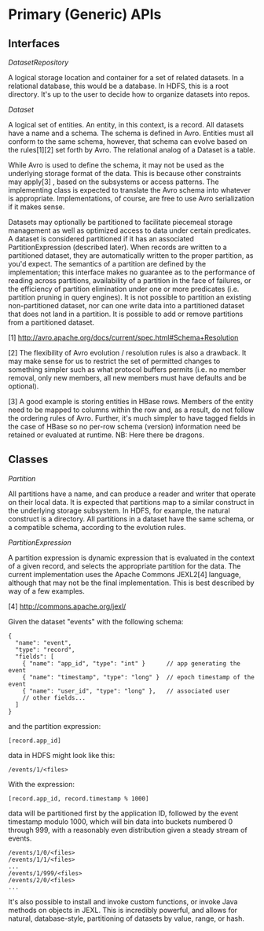 # Primary (Generic) APIs

## Interfaces

*DatasetRepository*

A logical storage location and container for a set of related datasets. In a
relational database, this would be a database. In HDFS, this is a root
directory. It's up to the user to decide how to organize datasets into repos.

*Dataset*

A logical set of entities. An entity, in this context, is a record. All
datasets have a name and a schema. The schema is defined in Avro. Entities must
all conform to the same schema, however, that schema can evolve based on the
rules[1][2] set forth by Avro. The relational analog of a Dataset is a table.

While Avro is used to define the schema, it may not be used as the underlying
storage format of the data. This is because other constraints may apply[3] ,
based on the subsystems or access patterns. The implementing class is expected
to translate the Avro schema into whatever is appropriate. Implementations, of
course, are free to use Avro serialization if it makes sense.

Datasets may optionally be partitioned to facilitate piecemeal storage
management as well as optimized access to data under certain predicates. A
dataset is considered partitioned if it has an associated PartitionExpression
(described later). When records are written to a partitioned dataset, they are
automatically written to the proper partition, as you'd expect. The semantics of
a partition are defined by the implementation; this interface makes no guarantee
as to the performance of reading across partitions, availability of a partition
in the face of failures, or the efficiency of partition elimination under one or
more predicates (i.e. partition pruning in query engines). It is not possible to
partition an existing non-partitioned dataset, nor can one write data into a
partitioned dataset that does not land in a partition. It is possible to add or
remove partitions from a partitioned dataset.

[1]  <http://avro.apache.org/docs/current/spec.html#Schema+Resolution>

[2]  The flexibility of Avro evolution / resolution rules is also a drawback. It
 may make sense for us to restrict the set of permitted changes to something
 simpler such as what protocol buffers permits (i.e. no member removal, only new
 members, all new members must have defaults and be optional).

[3]  A good example is storing entities in HBase rows. Members of the entity
 need to be mapped to columns within the row and, as a result, do not follow the
 ordering rules of Avro. Further, it's much simpler to have tagged fields in the
 case of HBase so no per-row schema (version) information need be retained or
 evaluated at runtime. NB: Here there be dragons.

## Classes

*Partition*

All partitions have a name, and can produce a reader and writer that operate on
their local data. It is expected that partitions map to a similar construct in
the underlying storage subsystem. In HDFS, for example, the natural construct is
a directory. All partitions in a dataset have the same schema, or a compatible
schema, according to the evolution rules.

*PartitionExpression*

A partition expression is dynamic expression that is evaluated in the context
of a given record, and selects the appropriate partition for the data. The
current implementation uses the Apache Commons JEXL2[4] language, although that
may not be the final implementation. This is best described by way of a few
examples.

[4] <http://commons.apache.org/jexl/>

Given the dataset "events" with the following schema:

    {
      "name": "event",
      "type": "record",
      "fields": [
        { "name": "app_id", "type": "int" }      // app generating the event
        { "name": "timestamp", "type": "long" }  // epoch timestamp of the event
        { "name": "user_id", "type": "long" },   // associated user
        // other fields...
      ]
    }

and the partition expression:

    [record.app_id]

data in HDFS might look like this:

    /events/1/<files>

With the expression:

    [record.app_id, record.timestamp % 1000]
 
data will be partitioned first by the application ID, followed by the event
timestamp modulo 1000, which will bin data into buckets numbered 0 through 999,
with a reasonably even distribution given a steady stream of events.

    /events/1/0/<files>
    /events/1/1/<files>
    ...
    /events/1/999/<files>
    /events/2/0/<files>
    ...

It's also possible to install and invoke custom functions, or invoke Java
methods on objects in JEXL. This is incredibly powerful, and allows for
natural, database-style, partitioning of datasets by value, range, or hash.

